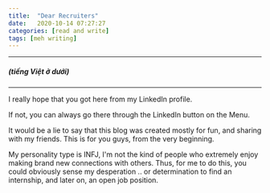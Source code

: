 ```yaml
---
title:  "Dear Recruiters"
date:   2020-10-14 07:27:27
categories: [read and write]
tags: [meh writing]
---
```

-------
##### *(tiếng Việt ở dưới)*
-------

I really hope that you got here from my LinkedIn profile.

If not, you can always go there through the LinkedIn button on the Menu.

It would be a lie to say that this blog was created mostly for fun, and sharing with my friends.
This is for you guys, from the very beginning.

My personality type is INFJ, I'm not the kind of people who extremely enjoy making brand new connections with others.
Thus, for me to do this, you could obviously sense my desperation .. or determination to find an internship, and later on, an open job position.
